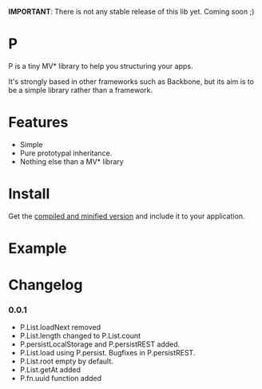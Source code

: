 __IMPORTANT__: There is not any stable release of this lib yet. Coming soon ;)

P
=
P is a tiny MV* library to help you structuring your apps. 

It's strongly based in other frameworks such as Backbone, but its aim is to be a simple library rather than a framework.


Features
========

* Simple
* Pure prototypal inheritance.
* Nothing else than a MV* library

Install
=======

Get the [compiled and minified version](https://raw.github.com/educastellano/p/master/lib/p-0.0.1.min.js) and include it to your application.

Example
=======


Changelog
=========
### 0.0.1

* P.List.loadNext removed
* P.List.length changed to P.List.count
* P.persistLocalStorage and P.persistREST added. 
* P.List.load using P.persist. Bugfixes in P.persistREST.
* P.List.root empty by default.
* P.List.getAt added
* P.fn.uuid function added

